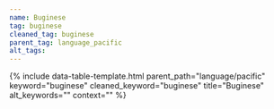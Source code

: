 ```yaml
---
name: Buginese
tag: buginese
cleaned_tag: buginese
parent_tag: language_pacific
alt_tags: 
---
```


{% include data-table-template.html 
  parent_path="language/pacific" 
  keyword="buginese" 
  cleaned_keyword="buginese" 
  title="Buginese"
  alt_keywords=""
  context=""
%}

